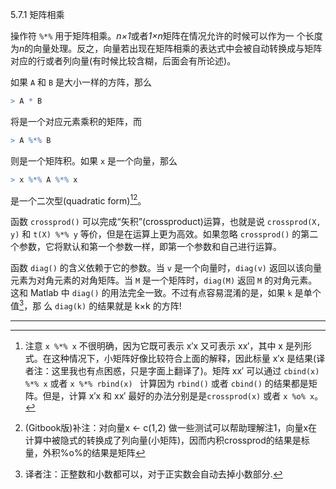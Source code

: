 5.7.1 矩阵相乘

操作符 `%*%` 用于矩阵相乘。*n×1*或者*1×n*矩阵在情况允许的时候可以作为一 个长度为*n*的向量处理。反之，向量若出现在矩阵相乘的表达式中会被自动转换成与矩阵对应的行或者列向量(有时候比较含糊，后面会有所论述)。

如果 `A` 和 `B` 是大小一样的方阵，那么

```R
> A * B
```

将是一个对应元素乘积的矩阵，而

```R
> A %*% B
```

则是一个矩阵积。如果 `x` 是一个向量，那么

```R
> x %*% A %*% x
```

是一个二次型(quadratic form)[^1][^2]。

函数 `crossprod()` 可以完成“矢积”(crossproduct)运算，也就是说 `crossprod(X, y)` 和 `t(X) %*% y` 等价，但是在运算上更为高效。如果忽略 `crossprod()` 的第二个参数，它将默认和第一个参数一样，即第一个参数和自己进行运算。

函数 `diag()` 的含义依赖于它的参数。当 `v` 是一个向量时，`diag(v)` 返回以该向量元素为对角元素的对角矩阵。当 `M` 是一个矩阵时，`diag(M)` 返回 `M` 的对角元素。 这和 Matlab 中 `diag()` 的用法完全一致。不过有点容易混淆的是，如果 `k` 是单个值[^3]，那 么 `diag(k)` 的结果就是 k×k 的方阵!





---

[^1]:注意 `x %*% x` 不很明确，因为它既可表示 x′x 又可表示 xx′，其中 x 是列形式。在这种情况下，小矩阵好像比较符合上面的解释，因此标量 x′x 是结果(译者注：这里我也有点困惑，只是字面上翻译了)。矩阵 xx′ 可以通过 `cbind(x) %*% x` 或者 `x %*% rbind(x) ` 计算因为 `rbind()` 或者 `cbind()` 的结果都是矩阵。但是，计算 x′x 和 xx′ 最好的办法分别是是`crossprod(x)` 或者 `x %o% x`。
[^2]:(Gitbook版)补注：对向量x <- c(1,2) 做一些测试可以帮助理解注1，向量x在计算中被隐式的转换成了列向量(小矩阵)，因而内积crossprod的结果是标量，外积%o%的结果是矩阵
[^3]:译者注：正整数和小数都可以，对于正实数会自动去掉小数部分.
